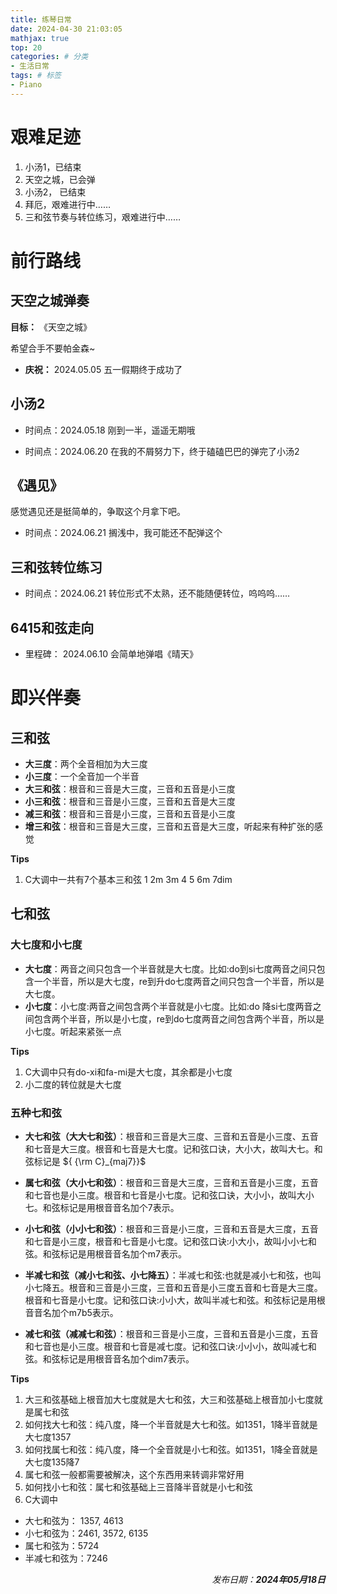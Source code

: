```yaml
---
title: 练琴日常
date: 2024-04-30 21:03:05
mathjax: true
top: 20
categories: # 分类
- 生活日常
tags: # 标签
- Piano
---
```

# 艰难足迹

1. 小汤1，已结束
2. 天空之城，已会弹
3. 小汤2， 已结束
4. 拜厄，艰难进行中……
5. 三和弦节奏与转位练习，艰难进行中……

<!--more-->

# 前行路线


## 天空之城弹奏
**目标：** 《天空之城》

希望合手不要帕金森~

* **庆祝：** 2024.05.05 五一假期终于成功了


## 小汤2
* 时间点：2024.05.18 刚到一半，遥遥无期哦

* 时间点：2024.06.20 在我的不屑努力下，终于磕磕巴巴的弹完了小汤2

## 《遇见》

感觉遇见还是挺简单的，争取这个月拿下吧。

* 时间点：2024.06.21 搁浅中，我可能还不配弹这个


## 三和弦转位练习

* 时间点：2024.06.21 转位形式不太熟，还不能随便转位，呜呜呜……

## 6415和弦走向

* 里程碑： 2024.06.10 会简单地弹唱《晴天》


# 即兴伴奏

## 三和弦

* **大三度**：两个全音相加为大三度
* **小三度**：一个全音加一个半音
* **大三和弦**：根音和三音是大三度，三音和五音是小三度
* **小三和弦**：根音和三音是小三度，三音和五音是大三度
* **减三和弦**：根音和三音是小三度，三音和五音是小三度
* **增三和弦**：根音和三音是大三度，三音和五音是大三度，听起来有种扩张的感觉

**Tips**

1. C大调中一共有7个基本三和弦 1  2m  3m  4  5  6m  7dim

## 七和弦

### 大七度和小七度

* **大七度**：两音之间只包含一个半音就是大七度。比如:do到si七度两音之间只包含一个半音，所以是大七度，re到升do七度两音之间只包含一个半音，所以是大七度。
* **小七度**：小七度:两音之间包含两个半音就是小七度。比如:do 降si七度两音之间包含两个半音，所以是小七度，re到do七度两音之间包含两个半音，所以是小七度。听起来紧张一点

**Tips**

1. C大调中只有do-xi和fa-mi是大七度，其余都是小七度
2. 小二度的转位就是大七度

### 五种七和弦

* **大七和弦（大大七和弦）**：根音和三音是大三度、三音和五音是小三度、五音和七音是大三度。根音和七音是大七度。记和弦口诀，大小大，故叫大七。和弦标记是 ${ {\rm C}_{maj7}}$ 

* **属七和弦（大小七和弦）**：根音和三音是大三度，三音和五音是小三度，五音和七音也是小三度。根音和七音是小七度。记和弦口诀，大小小，故叫大小七。和弦标记是用根音音名加个7表示。
* **小七和弦（小小七和弦）**：根音和三音是小三度，三音和五音是大三度，五音和七音是小三度，根音和七音是小七度。记和弦口诀:小大小，故叫小小七和弦。和弦标记是用根音音名加个m7表示。
* **半减七和弦（减小七和弦、小七降五）**：半减七和弦:也就是减小七和弦，也叫小七降五。根音和三音是小三度，三音和五音是小三度五音和七音是大三度。根音和七音是小七度。记和弦口诀:小小大，故叫半减七和弦。和弦标记是用根音音名加个m7b5表示。
* **减七和弦（减减七和弦）**：根音和三音是小三度，三音和五音是小三度，五音和七音也是小三度。根音和七音是减七度。记和弦口诀:小小小，故叫减七和弦。和弦标记是用根音音名加个dim7表示。


**Tips**

1. 大三和弦基础上根音加大七度就是大七和弦，大三和弦基础上根音加小七度就是属七和弦
2. 如何找大七和弦：纯八度，降一个半音就是大七和弦。如1351，1降半音就是大七度1357
3. 如何找属七和弦：纯八度，降一个全音就是小七和弦。如1351，1降全音就是大七度135降7
4. 属七和弦一般都需要被解决，这个东西用来转调非常好用
5. 如何找小七和弦：属七和弦基础上三音降半音就是小七和弦
6. C大调中  
  * 大七和弦为： 1357, 4613
  * 小七和弦为：2461, 3572, 6135
  * 属七和弦为：5724
  * 半减七和弦为：7246

<div style="text-align: right; font-style: italic;">
  发布日期：<span style="font-weight: bold;">2024年05月18日</span>
</div>


